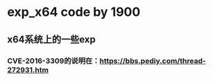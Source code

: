 # exp_x64 code by 1900
## x64系统上的一些exp
### CVE-2016-3309的说明在：https://bbs.pediy.com/thread-272931.htm
